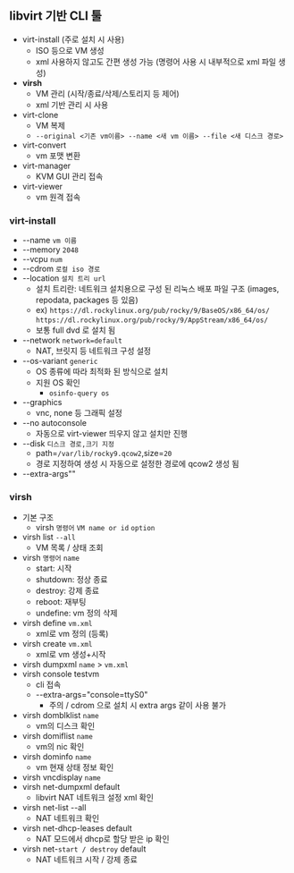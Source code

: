 ## libvirt 기반 CLI 툴
- virt-install (주로 설치 시 사용)
	- ISO 등으로 VM 생성
	- xml 사용하지 않고도 간편 생성 가능 (명령어 사용 시 내부적으로 xml 파일 생성)
- **virsh**
	- VM 관리 (시작/종료/삭제/스토리지 등 제어)
	- xml 기반 관리 시 사용
- virt-clone
	- VM 복제
	- `--original <기존 vm이름> --name <새 vm 이름> --file <새 디스크 경로>`
- virt-convert
	- vm 포맷 변환
- virt-manager
	- KVM GUI 관리 접속
- virt-viewer
	- vm 원격 접속
### virt-install
- --name `vm 이름`
- --memory `2048`
- --vcpu `num`
- --cdrom `로컬 iso 경로`
- --location `설치 트리 url`
	- 설치 트리란: 네트워크 설치용으로 구성 된 리눅스 배포 파일 구조 (images, repodata, packages 등 있음)
	- ex) `https://dl.rockylinux.org/pub/rocky/9/BaseOS/x86_64/os/`
	  `https://dl.rockylinux.org/pub/rocky/9/AppStream/x86_64/os/`
	- 보통 full dvd 로 설치 됨
- --network `network=default` 
	- NAT, 브릿지 등 네트워크 구성 설정
- --os-variant `generic`
	- OS 종류에 따라 최적화 된 방식으로 설치
	- 지원 OS 확인
		- `osinfo-query os`
- --graphics
	- vnc, none 등 그래픽 설정
- --no autoconsole
	- 자동으로 virt-viewer 띄우지 않고 설치만 진행
- --disk `디스크 경로,크기 지정`
	- path=`/var/lib/rocky9.qcow2`,size=`20`
	- 경로 지정하여 생성 시 자동으로 설정한 경로에 qcow2 생성 됨
- --extra-args""
### virsh
- 기본 구조
	- virsh `명령어` `VM name or id` `option`
- virsh list `--all`
	- VM 목록 / 상태 조회
- virsh `명령어` `name`
	- start: 시작
	- shutdown: 정상 종료
	- destroy: 강제 종료
	- reboot: 재부팅
	- undefine: vm 정의 삭제
- virsh define `vm.xml`
	- xml로 vm 정의 (등록)
- virsh create `vm.xml`
	- xml로 vm 생성+시작
- virsh dumpxml `name` > `vm.xml`
- virsh console testvm
	- cli 접속
	- --extra-args="console=ttyS0"
		- 주의 / cdrom 으로 설치 시 extra args 같이 사용 불가
- virsh domblklist `name`
	- vm의 디스크 확인
- virsh domiflist `name`
	- vm의 nic 확인
- virsh dominfo `name`
	- vm 현재 상태 정보 확인
- virsh vncdisplay `name`
- virsh net-dumpxml default
	- libvirt NAT 네트워크 설정 xml 확인
- virsh net-list --all
	-  NAT 네트워크 확인
- virsh net-dhcp-leases default
	- NAT 모드에서 dhcp로 할당 받은 ip 확인
-  virsh net-`start / destroy` default
	- NAT 네트워크 시작 / 강제 종료